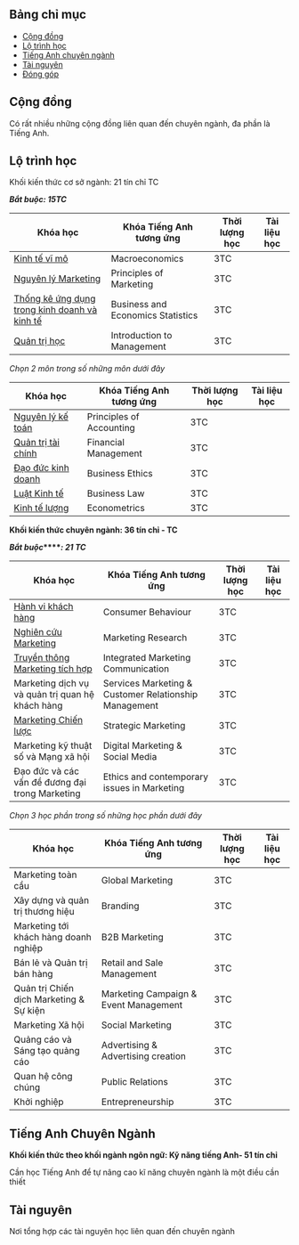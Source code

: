 

## Bảng chỉ mục

- [Cộng đồng](#cộng-đồng)
- [Lộ trình học](#lộ-trình-học)
- [Tiếng Anh chuyên ngành](#tiếng-anh-chuyên-ngành)
- [Tài nguyên](#tài-nguyên)
- [Đóng góp](#đóng-góp)

## Cộng đồng

Có rất nhiều những cộng đồng liên quan đến chuyên ngành, đa phần là Tiếng Anh.

## Lộ trình học

Khối kiến thức cơ sở ngành: 21 tín chỉ TC

**_Bắt buộc: 15TC_**  

| Khóa học | Khóa Tiếng Anh tương ứng | Thời lượng học | Tài liệu học |
| -------- | ------------------------ | -------------- | ------------ |
| [Kinh tế vĩ mô](https://www.youtube.com/playlist?list=PL90l35BzxLad4Au_ZiswjfRPcsqeOJBdJ) | Macroeconomics | 3TC | |  
| [Nguyên lý Marketing](https://youtube.com/playlist?list=PL80dzQDV7VK3fosI5zs8Aat7kK5PmQziB) | Principles of Marketing | 3TC | |  
| [Thống kê ứng dụng trong kinh doanh và kinh tế](https://youtube.com/playlist?list=PLVzf8hzbBhj1vjaXqO2sIkRbBypSpXvDx) | Business and Economics Statistics | 3TC | |  
|[Quản trị học](https://youtube.com/playlist?list=PLlL81C92q4W4YLgyMAMzyaPhWJ7JWUxdy) | Introduction to Management | 3TC | |  
  

_Chọn 2 môn trong số những môn dưới đây_

| Khóa học | Khóa Tiếng Anh tương ứng | Thời lượng học | Tài liệu học |
| -------- | ------------------------ | -------------- | ------------ |
| [Nguyên lý kế toán](https://youtube.com/playlist?list=PLyxXev8ClAb9TT2DApwziUYxQk2ENKCLw) | Principles of Accounting | 3TC | |  
| [Quản trị tài chính](https://youtube.com/playlist?list=PL0VE6L9RJQdO--W2aY2macbdtYcxFh2J_) | Financial Management | 3TC | |  
| [Đạo đức kinh doanh](https://youtube.com/playlist?list=PL3d0h6wtmMfCVtg2iPZAuaicEww9AF2pl) | Business Ethics | 3TC | |  
| [Luật Kinh tế](https://youtube.com/playlist?list=PL90l35BzxLacWU1VBMNJ_1Vm2PGlxiQRn) | Business Law | 3TC | |  
| [Kinh tế lượng](https://youtube.com/playlist?list=PL90l35BzxLaemq3j25G529zt4Pth_Xxd0) | Econometrics | 3TC | |  
  
**Khối kiến thức chuyên ngành: 36 tín chỉ - TC**  
  
**_Bắt buộc_****_: 21 TC_**  

| Khóa học | Khóa Tiếng Anh tương ứng | Thời lượng học | Tài liệu học |
| -------- | ------------------------ | -------------- | ------------ |
| [Hành vi khách hàng](https://youtube.com/playlist?list=PL-c0pt2do9iCYE5yPlpCsNh6DuNKc166m) | Consumer Behaviour | 3TC | |  
| [Nghiên cứu Marketing](https://youtube.com/playlist?list=PL_ELUsZS0BkSmSEJDknSKS_Lq-MQDeB5y) | Marketing Research | 3TC | |  
| [Truyền thông Marketing tích hợp](https://youtube.com/playlist?list=PLpSW7250NLFTKBKgYbyakqbt7ZDyFogSq) | Integrated Marketing Communication | 3TC | |  
| Marketing dịch vụ và quản trị quan hệ khách hàng | Services Marketing & Customer Relationship Management | 3TC | |  
| [Marketing Chiến lược]() | Strategic Marketing | 3TC | |  
| Marketing kỹ thuật số và Mạng xã hội | Digital Marketing & Social Media | 3TC | |  
| Đạo đức và các vấn đề đương đại trong Marketing | Ethics and contemporary issues in Marketing | 3TC | |  
  
_Chọn 3 học phần trong số những học phần dưới đây_

| Khóa học | Khóa Tiếng Anh tương ứng | Thời lượng học | Tài liệu học |
| -------- | ------------------------ | -------------- | ------------ |
| Marketing toàn cầu | Global Marketing | 3TC | |  
| Xây dựng và quản trị thương hiệu | Branding | 3TC | |  
| Marketing tới khách hàng doanh nghiệp | B2B Marketing | 3TC | |  
| Bán lẻ và Quản trị bán hàng | Retail and Sale Management | 3TC | |  
| Quản trị Chiến dịch Marketing & Sự kiện | Marketing Campaign & Event Management | 3TC | |  
| Marketing Xã hội | Social Marketing | 3TC | |  
| Quảng cáo và Sáng tạo quảng cáo | Advertising & Advertising creation | 3TC | |  
| Quan hệ công chúng | Public Relations | 3TC | |  
| Khởi nghiệp | Entrepreneurship | 3TC

## Tiếng Anh Chuyên Ngành

**Khối kiến thức theo khối ngành ngôn ngữ: Kỹ năng tiếng Anh- 51 tín chỉ**

Cần học Tiếng Anh để tự nâng cao kĩ năng chuyên ngành là một điều cần thiết


## Tài nguyên

Nơi tổng hợp các tài nguyên học liên quan đến chuyên ngành